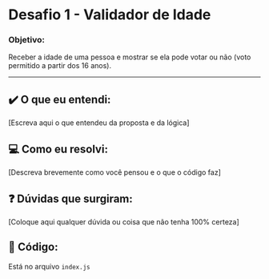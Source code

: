 # Desafio 1 - Validador de Idade

### Objetivo:
Receber a idade de uma pessoa e mostrar se ela pode votar ou não (voto permitido a partir dos 16 anos).

---

## ✔️ O que eu entendi:
[Escreva aqui o que entendeu da proposta e da lógica]

## 💻 Como eu resolvi:
[Descreva brevemente como você pensou e o que o código faz]

## ❓ Dúvidas que surgiram:
[Coloque aqui qualquer dúvida ou coisa que não tenha 100% certeza]

## 📁 Código:
Está no arquivo `index.js`